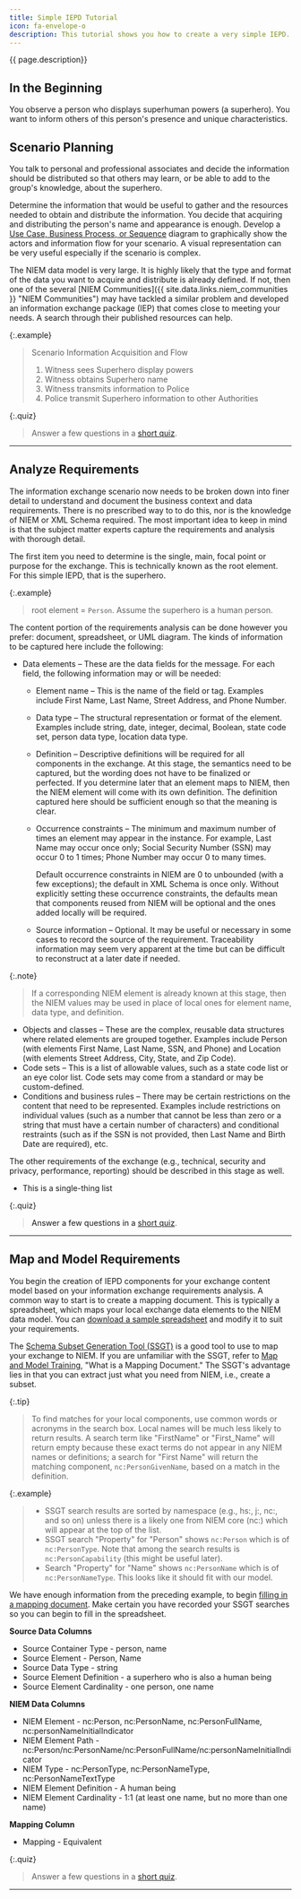 ```yaml
---
title: Simple IEPD Tutorial
icon: fa-envelope-o
description: This tutorial shows you how to create a very simple IEPD. Once you are comfortable with the process and output, you can move on to [more complex](/training/iepd-developer/) IEPDs.
---
```


{{ page.description}}

## In the Beginning

You observe a person who displays superhuman powers (a superhero). You want to inform others of this person's presence and unique characteristics.

## Scenario Planning

<!--
You review background information related to your information exchange, assess resource impact, understand business context, and identify information exchange business scenarios.

sources:
IEPD Tutorials from /iepd-starter-kit/iepd-tutorials/
Dropbox (GaTech)/NIEM-FA807514D0018-0018/training/2010-05-18-walmsley-creating-a-niem-2.1-iepd/2010-05-18-walmsley-creating-a-niem-2.1-iepd.pdf
-->

You talk to personal and professional associates and decide the information should be distributed so that others may learn, or be able to add to the group's knowledge, about the superhero.

Determine the information that would be useful to gather and the resources needed to obtain and distribute the information. You decide that acquiring and distributing the person's name and appearance is enough. Develop a [Use Case, Business Process, or Sequence](/training/iepd-developer/scenario-planning/) diagram to graphically show the actors and information flow for your scenario. A visual representation can be very useful especially if the scenario is complex.

The NIEM data model is very large. It is highly likely that the type and format of the data you want to acquire and distribute is already defined. If not, then one of the several [NIEM Communities]({{ site.data.links.niem_communities }} "NIEM Communities") may have tackled a similar problem and developed an information exchange package (IEP) that comes close to meeting your needs. A search through their published resources can help.

{:.example}
>Scenario Information Acquisition and Flow
>
>1. Witness sees Superhero display powers
>1. Witness obtains Superhero name
>1. Witness transmits information to Police
>1. Police transmit Superhero information to other Authorities


{:.quiz}
> Answer a few questions in a [short quiz](/training/iepd-developer/simple-iepd-tutorial/quiz-01).

<a name="quiz-1-return"/>

---

## Analyze Requirements

The information exchange scenario now needs to be broken down into finer detail to understand and document the business context and data requirements. There is no prescribed way to to do this, nor is the knowledge of NIEM or XML Schema required. The most important idea to keep in mind is that the subject matter experts capture the requirements and analysis with thorough detail.

The first item you need to determine is the single, main, focal point or purpose for the exchange. This is technically known as the root element. For this simple IEPD, that is the superhero.

{:.example}
> root element = `Person`. Assume the superhero is a human person.

The content portion of the requirements analysis can be done however you prefer: document, spreadsheet, or UML diagram.  The kinds of information to be captured here include the following:

- Data elements – These are the data fields for the message.  For each field, the following information may or will be needed:
  - Element name – This is the name of the field or tag.  Examples include First Name, Last Name, Street Address, and Phone Number.
  - Data type – The structural representation or format of the element. Examples include string, date, integer, decimal, Boolean, state code set, person data type, location data type.
  - Definition – Descriptive definitions will be required for all components in the exchange. At this stage, the semantics need to be captured, but the wording does not have to be finalized or perfected. If you determine later that an element maps to NIEM, then the NIEM element will come with its own definition. The definition captured here should be sufficient enough so that the meaning is clear.
  - Occurrence constraints – The minimum and maximum number of times an element may appear in the instance. For example, Last Name may occur once only; Social Security Number (SSN) may occur 0 to 1 times; Phone Number may occur 0 to many times.

    Default occurrence constraints in NIEM are 0 to unbounded (with a few exceptions); the default in XML Schema is once only.  Without explicitly setting these occurrence constraints, the defaults mean that components reused from NIEM will be optional and the ones added locally will be required.
  - Source information – Optional. It may be useful or necessary in some cases to record the source of the requirement. Traceability information may seem very apparent at the time but can be difficult to reconstruct at a later date if needed.

{:.note}
>If a corresponding NIEM element is already known at this stage, then the NIEM values may be used in place of local ones for element name, data type, and definition.

- Objects and classes – These are the complex, reusable data structures where related elements are grouped together.  Examples include Person (with elements First Name, Last Name, SSN, and Phone) and Location (with elements Street Address, City, State, and Zip Code).
- Code sets – This is a list of allowable values, such as a state code list or an eye color list.  Code sets may come from a standard or may be custom-defined.
- Conditions and business rules – There may be certain restrictions on the content that need to be represented.  Examples include restrictions on individual values (such as a number that cannot be less than zero or a string that must have a certain number of characters) and conditional restraints (such as if the SSN is not provided, then Last Name and Birth Date are required), etc.

The other requirements of the exchange (e.g., technical, security and privacy, performance, reporting) should be described in this stage as well.

- This is a single-thing list

{:.quiz}
> Answer a few questions in a [short quiz](/training/iepd-developer/simple-iepd-tutorial/quiz-02).

<a name="quiz-2-return"/>

---

## Map and Model Requirements

You begin the creation of IEPD components for your exchange content model based on your information exchange requirements analysis.  A common way to start is to create a mapping document. This is typically a spreadsheet, which maps your local exchange data elements to the NIEM data model. You can [download a sample spreadsheet](/training/iepd-developer/map-and-model/assets/SampleEmptyMappingDocument.xlsx "Sample Mapping Document") and modify it to suit your requirements.

The [Schema Subset Generation Tool (SSGT)](/reference/tools/ssgt/ "Schema Subset Generation Tool (SSGT)") is a good tool to use to map your exchange to NIEM. If you are unfamiliar with the SSGT, refer to [Map and Model Training](/training/iepd-developer/map-and-model/ "Map and Model Training"), "What is a Mapping Document." The SSGT's advantage lies in that you can extract just what you need from NIEM, i.e., create a subset.

{:.tip}
>To find matches for your local components, use common words or acronyms in the search box.  Local names will be much less likely to return results.  A search term like "FirstName" or "First_Name" will return empty because these exact terms do not appear in any NIEM names or definitions; a search for "First Name" will return the matching component, `nc:PersonGivenName`, based on a match in the definition.

{:.example}
>
>- SSGT search results are sorted by namespace (e.g., hs:, j:, nc:, and so on) unless there is a likely one from NIEM core (nc:) which will appear at the top of the list.
>- SSGT search "Property" for "Person" shows `nc:Person` which is of `nc:PersonType`. Note that among the search results is `nc:PersonCapability` (this might be useful later).
>- Search "Property" for "Name" shows `nc:PersonName` which is of `nc:PersonNameType`. This looks like it should fit with our model.

We have enough information from the preceding example, to begin [filling in a mapping document](/training/iepd-developer/map-and-model/). Make certain you have recorded your SSGT searches so you can begin to fill in the spreadsheet.

**Source Data Columns**

- Source Container Type - person, name
- Source Element - Person, Name
- Source Data Type - string
- Source Element Definition - a superhero who is also a human being
- Source Element Cardinality - one person, one name

**NIEM Data Columns**

- NIEM Element - nc:Person, nc:PersonName, nc:PersonFullName, nc:personNameInitialIndicator
- NIEM Element Path - nc:Person/nc:PersonName/nc:PersonFullName/nc:personNameInitialIndicator
- NIEM Type - nc:PersonType, nc:PersonNameType, nc:PersonNameTextType
- NIEM Element Definition - A human being
- NIEM Element Cardinality - 1:1 (at least one name, but no more than one name)

**Mapping Column**

- Mapping - Equivalent

{:.quiz}
> Answer a few questions in a [short quiz](/training/iepd-developer/simple-iepd-tutorial/quiz-03).

<a name="quiz-3-return"/>

---

<!--
### Build and Validate

You create a set of exchange-specific, NIEM-conformant XML schemas that implement the exchange content model created for the exchange and validate them. Components in this phase also include other XML documents generated from NIEM tools (e.g., Wantlist).

### Assemble and Document

You prepare and package all related files for the IEPD into a single, self‐contained, self-documented, portable archive file. You then should perform a peer review to ensure artifact consistency within the IEPD and with other IEPDs.

### Publish and Implement

You implement the IEPD into production and publish the IEPD for search, discovery, and reuse.
-->